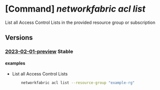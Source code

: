 # [Command] _networkfabric acl list_

List all Access Control Lists in the provided resource group or subscription

## Versions

### [2023-02-01-preview](/Resources/mgmt-plane/L3N1YnNjcmlwdGlvbnMve30vcHJvdmlkZXJzL21pY3Jvc29mdC5tYW5hZ2VkbmV0d29ya2ZhYnJpYy9hY2Nlc3Njb250cm9sbGlzdHM=/2023-02-01-preview.xml) **Stable**

<!-- mgmt-plane /subscriptions/{}/providers/microsoft.managednetworkfabric/accesscontrollists 2023-02-01-preview -->
<!-- mgmt-plane /subscriptions/{}/resourcegroups/{}/providers/microsoft.managednetworkfabric/accesscontrollists 2023-02-01-preview -->

#### examples

- List all Access Control Lists
    ```bash
        networkfabric acl list --resource-group "example-rg"
    ```
